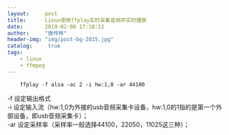 ```yaml
---
layout:		post
title: 		Linux使用ffplay实时采集音频并实时播放
date: 		2019-02-08 17:18:12
author:		"唐传林"
header-img: "img/post-bg-2015.jpg"
catalog:	 true
tags:
    - linux
	- ffmpeg
---
```


```
    ffplay -f alsa -ac 2 -i hw:1,0 -ar 44100
```   

-f 设定输出格式   
-i 设定输入流（hw:1,0为外接的usb音频采集卡设备，hw:1,0的1指的是第一个外部设备，即usb音频采集卡）；   
-ar 设定采样率（采样率一般选择44100，22050，11025这三种）； 

